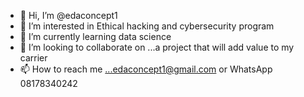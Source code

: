 - 👋 Hi, I’m @edaconcept1
- 👀 I’m interested in Ethical hacking and cybersecurity program
- 🌱 I’m currently learning data science
- 💞️ I’m looking to collaborate on ...a project that will add value to my carrier
- 📫 How to reach me ...edaconcept1@gmail.com or WhatsApp 08178340242

<!---
edaconcept1/edaconcept1 is a ✨ special ✨ repository because its `README.md` (this file) appears on your GitHub profile.
You can click the Preview link to take a look at your changes.
--->
